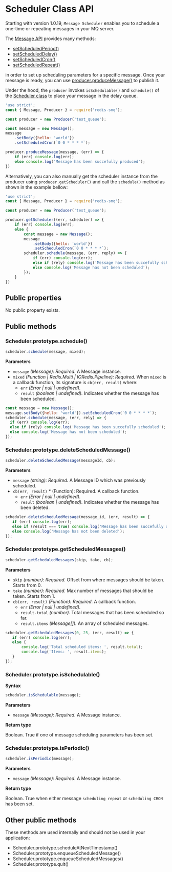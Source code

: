# Scheduler Class API

Starting with version 1.0.19, `Message Scheduler` enables you to schedule a one-time or repeating messages in your MQ server.

The [Message API](docs/api/message.md) provides many methods:

- [setScheduledPeriod()](docs/api/message.md#messageprototypesetscheduledperiod)
- [setScheduledDelay()](docs/api/message.md#messageprototypesetscheduleddelay)
- [setScheduledCron()](docs/api/message.md#messageprototypesetscheduledcron)
- [setScheduledRepeat()](docs/api/message.md#messageprototypesetscheduledrepeat)

in order to set up scheduling parameters for a specific message. Once your message is ready, you can use
[producer.produceMessage()](docs/api/producer.md#producerprototypeproducemessage) to publish it.

Under the hood, the `producer` invokes `isSchedulable()` and `schedule()`  of the [Scheduler class](docs/api/scheduler.md)
to place your message in the delay queue.

```javascript
'use strict';
const { Message, Producer } = require('redis-smq');

const producer = new Producer('test_queue');

const message = new Message();
message
    .setBody({hello: 'world'})
    .setScheduledCron(`0 0 * * * *`);

producer.produceMessage(message, (err) => {
    if (err) console.log(err);
    else console.log('Message has been succefully produced');
})
```

Alternatively, you can also manually get the scheduler instance from the producer using `producer.getScheduler()`
and call the `schedule()` method as shown in the example bellow:

```javascript
'use strict';
const { Message, Producer } = require('redis-smq');

const producer = new Producer('test_queue');

producer.getScheduler((err, scheduler) => {
    if (err) console.log(err);
    else {
        const message = new Message();
        message
            .setBody({hello: 'world'})
            .setScheduledCron(`0 0 * * * *`);
        scheduler.schedule(message, (err, reply) => {
            if (err) console.log(err);
            else if (rely) console.log('Message has been succefully scheduled');
            else console.log('Message has not been scheduled');
        });
    }
})
```

## Public properties

No public property exists.

## Public methods

### Scheduler.prototype.schedule()

```javascript
scheduler.schedule(message, mixed);
```

**Parameters**

- `message` *(Message): Required.* A Message instance.
- `mixed` *(Function | Redis.Multi | IORedis.Pipeline): Required.* When `mixed` is a callback function, its 
   signature is `cb(err, result)` where:
    - `err` *(Error | null | undefined).*
    - `result` *(boolean | undefined).* Indicates whether the message has been scheduled.
  
```javascript
const message = new Message();
message.setBody({hello: 'world'}).setScheduledCron(`0 0 * * * *`);
scheduler.schedule(message, (err, rely) => {
  if (err) console.log(err);
  else if (rely) console.log('Message has been succefully scheduled');
  else console.log('Message has not been scheduled');
});
```

### Scheduler.prototype.deleteScheduledMessage()

```javascript
scheduler.deleteScheduledMessage(messageId, cb);
```

**Parameters**

- `message` *(string): Required.* A Message ID which was previously scheduled.
- `cb(err, result)` * (Function): Required. A callback function. 
    - `err` *(Error | null | undefined).*
    - `result` *(boolean | undefined).* Indicates whether the message has been deleted.

```javascript
scheduler.deleteScheduledMessage(message_id, (err, result) => {
   if (err) console.log(err);
   else if (result === true) console.log('Message has been succefully deleted');
   else console.log('Message has not been deleted');
});
```

### Scheduler.prototype.getScheduledMessages()

```javascript
scheduler.getScheduledMessages(skip, take, cb);
```

**Parameters**

- `skip` *(number): Required.* Offset from where messages should be taken. Starts from 0.
- `take` *(number): Required.* Max number of messages that should be taken. Starts from 1.
- `cb(err, result)` *(Function): Required.* A callback function. 
  - `err` *(Error | null | undefined).*
  - `result.total` *(number).* Total messages that has been scheduled so far.
  - `result.items` *(Message[]).* An array of scheduled messages.


```javascript
scheduler.getScheduledMessages(0, 25, (err, result) => {
   if (err) console.log(err);
   else {
       console.log('Total scheduled items: ', result.total);
       console.log('Items: ', result.items);
   }
});
```
### Scheduler.prototype.isSchedulable()

**Syntax**

```javascript
scheduler.isSchedulable(message);
```

**Parameters**

- `message` *(Message): Required.* A Message instance.

**Return type**

Boolean. True if one of message scheduling parameters has been set.

### Scheduler.prototype.isPeriodic()

```javascript
scheduler.isPeriodic(message);
```

**Parameters**

- `message` *(Message): Required.* A Message instance.

**Return type**

Boolean. True when either message `scheduling repeat` or `scheduling CRON` has been set.

## Other public methods

These methods are used internally and should not be used in your application:

- Scheduler.prototype.scheduleAtNextTimestamp()
- Scheduler.prototype.enqueueScheduledMessage()
- Scheduler.prototype.enqueueScheduledMessages()
- Scheduler.prototype.quit()
